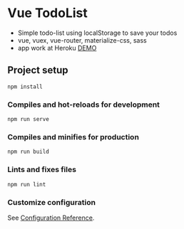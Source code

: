 # Vue TodoList
- Simple todo-list using localStorage to save your todos
- vue, vuex, vue-router, materialize-css, sass
- app work at Heroku [DEMO](https://show-vue-todolist-01.herokuapp.com/)

## Project setup
```
npm install
```

### Compiles and hot-reloads for development
```
npm run serve
```

### Compiles and minifies for production
```
npm run build
```

### Lints and fixes files
```
npm run lint
```

### Customize configuration
See [Configuration Reference](https://cli.vuejs.org/config/).
